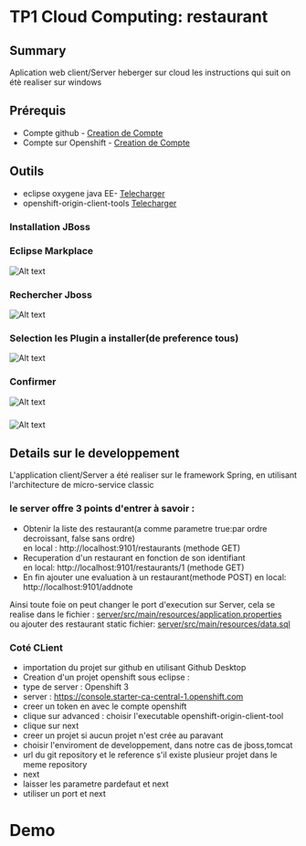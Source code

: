# TP1 Cloud Computing: restaurant


## Summary
Aplication web client/Server heberger sur cloud
les instructions qui suit on étè realiser sur windows 
## Prérequis 
* Compte github - [Creation de Compte](https://github.com)
* Compte sur Openshift - [Creation de Compte](https://manage.openshift.com)

## Outils 

* eclipse oxygene java EE- [Telecharger]( https://www.eclipse.org/downloads/packages/release/oxygen/3a)
* openshift-origin-client-tools [Telecharger](https://github.com/openshift/origin/releases)

### Installation JBoss

 ### Eclipse Markplace
 ![Alt text](https://github.com/karimouseyni/RestaurantCloud/blob/master/img/jboss1.png)
 ### Rechercher Jboss
 ![Alt text](https://github.com/karimouseyni/RestaurantCloud/blob/master/img/jboss2.png)
 ### Selection les Plugin a installer(de preference tous)
 ![Alt text](https://github.com/karimouseyni/RestaurantCloud/blob/master/img/jboss3.png)
 ### Confirmer
 ![Alt text](https://github.com/karimouseyni/RestaurantCloud/blob/master/img/jboss4.png)
 ### 
 ![Alt text](https://github.com/karimouseyni/RestaurantCloud/blob/master/img/joss5.png)
 
## Details sur le developpement
L'application client/Server a été realiser sur le framework Spring, en utilisant l'architecture de micro-service classic<br>
### le server offre 3 points d'entrer à savoir :
- Obtenir la liste des restaurant(a comme parametre true:par ordre decroissant, false sans ordre) <br>
  en local : http://localhost:9101/restaurants (methode GET)
- Recuperation d'un restaurant en fonction de son identifiant <br> 
  en local: http://localhost:9101/restaurants/1  (methode GET)
- En fin ajouter une evaluation à un restaurant(methode POST)
 en local: http://localhost:9101/addnote
 
 Ainsi toute foie on peut changer le port d'execution sur Server, cela se realise dans le fichier :
 [server/src/main/resources/application.properties](https://github.com/karimouseyni/RestaurantCloud/blob/master/server/src/main/resources/application.properties)
 <br> ou ajouter des restaurant static fichier: [server/src/main/resources/data.sql](https://github.com/karimouseyni/RestaurantCloud/blob/master/server/src/main/resources/data.sql)
### Coté CLient 

- importation du projet sur github en utilisant Github Desktop
- Creation d'un projet openshift sous eclipse :
- type de server : Openshift 3
- server : https://console.starter-ca-central-1.openshift.com
- creer un token en avec le compte openshift
- clique sur advanced : choisir l'executable  openshift-origin-client-tool
- clique sur next
- creer un projet si aucun projet n'est crée au paravant
- choisir l'enviroment de developpement, dans notre cas de jboss,tomcat
- url du git repository et le reference s'il existe plusieur projet dans le meme repository
- next
- laisser les parametre pardefaut et next
- utiliser un port et next

# Demo



